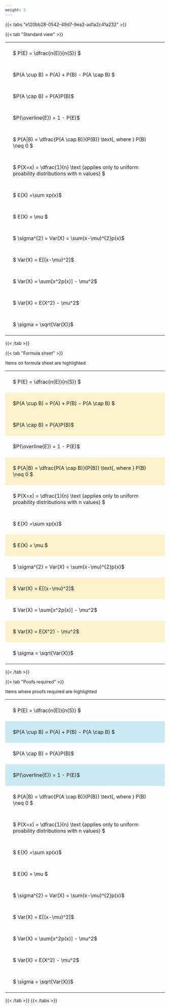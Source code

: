 ```yaml
---
weight: 5
---
```


{{< tabs "e120bb28-0542-49d7-9ea2-ad1a2c41a232" >}}

{{< tab "Standard view" >}}

<style type="text/css">
#T_841d2 th.col_heading {
  text-align: left;
  font-size: 1em;
}
#T_841d2 td {
  text-align: left;
  font-size: 1em;
  padding: 1.5em;
}
</style>
<table id="T_841d2">
  <thead>
  </thead>
  <tbody>
    <tr>
      <td id="T_841d2_row0_col0" class="data row0 col0" >$ P(E) = \dfrac{n(E)}{n(S)} $</td>
    </tr>
    <tr>
      <td id="T_841d2_row1_col0" class="data row1 col0" >$P(A \cup B) = P(A) + P(B) - P(A \cap B) $</td>
    </tr>
    <tr>
      <td id="T_841d2_row2_col0" class="data row2 col0" >$P(A \cap B)  = P(A)P(B)$</td>
    </tr>
    <tr>
      <td id="T_841d2_row3_col0" class="data row3 col0" >$P(\overline{E}) = 1 - P(E)$</td>
    </tr>
    <tr>
      <td id="T_841d2_row4_col0" class="data row4 col0" >$ P(A|B) = \dfrac{P(A \cap B)}{P(B)} \text{, where } P(B) \neq 0 $</td>
    </tr>
    <tr>
      <td id="T_841d2_row5_col0" class="data row5 col0" >$ P(X=x) =  \dfrac{1}{n} 
\text {applies only to uniform proability distributions with n values} $</td>
    </tr>
    <tr>
      <td id="T_841d2_row6_col0" class="data row6 col0" >$ E(X) =\sum xp(x)$</td>
    </tr>
    <tr>
      <td id="T_841d2_row7_col0" class="data row7 col0" >$ E(X) = \mu $</td>
    </tr>
    <tr>
      <td id="T_841d2_row8_col0" class="data row8 col0" >$ \sigma^{2} = Var(X) = \sum(x-\mu)^{2}p(x)$</td>
    </tr>
    <tr>
      <td id="T_841d2_row9_col0" class="data row9 col0" >$ Var(X) = E[(x-\mu)^2]$</td>
    </tr>
    <tr>
      <td id="T_841d2_row10_col0" class="data row10 col0" >$ Var(X) = \sum[x^2p(x)] - \mu^2$</td>
    </tr>
    <tr>
      <td id="T_841d2_row11_col0" class="data row11 col0" >$ Var(X) = E(X^2) - \mu^2$</td>
    </tr>
    <tr>
      <td id="T_841d2_row12_col0" class="data row12 col0" >$ \sigma = \sqrt{Var(X)}$</td>
    </tr>
  </tbody>
</table>
{{< /tab >}}

{{< tab "Formula sheet" >}}

Items on formula sheet are highlighted 
<br>
<style type="text/css">
#T_e8ad9 th.col_heading {
  text-align: left;
  font-size: 1em;
}
#T_e8ad9 td {
  text-align: left;
  font-size: 1em;
  padding: 1.5em;
}
#T_e8ad9_row0_col0, #T_e8ad9_row3_col0, #T_e8ad9_row5_col0, #T_e8ad9_row6_col0, #T_e8ad9_row8_col0, #T_e8ad9_row10_col0, #T_e8ad9_row12_col0 {
  background-color: rgba(0,0,0,0);
}
#T_e8ad9_row1_col0, #T_e8ad9_row2_col0, #T_e8ad9_row4_col0, #T_e8ad9_row7_col0, #T_e8ad9_row9_col0, #T_e8ad9_row11_col0 {
  background-color: rgba(255,194,10, 0.2);
}
</style>
<table id="T_e8ad9">
  <thead>
  </thead>
  <tbody>
    <tr>
      <td id="T_e8ad9_row0_col0" class="data row0 col0" >$ P(E) = \dfrac{n(E)}{n(S)} $</td>
    </tr>
    <tr>
      <td id="T_e8ad9_row1_col0" class="data row1 col0" >$P(A \cup B) = P(A) + P(B) - P(A \cap B) $</td>
    </tr>
    <tr>
      <td id="T_e8ad9_row2_col0" class="data row2 col0" >$P(A \cap B)  = P(A)P(B)$</td>
    </tr>
    <tr>
      <td id="T_e8ad9_row3_col0" class="data row3 col0" >$P(\overline{E}) = 1 - P(E)$</td>
    </tr>
    <tr>
      <td id="T_e8ad9_row4_col0" class="data row4 col0" >$ P(A|B) = \dfrac{P(A \cap B)}{P(B)} \text{, where } P(B) \neq 0 $</td>
    </tr>
    <tr>
      <td id="T_e8ad9_row5_col0" class="data row5 col0" >$ P(X=x) =  \dfrac{1}{n} 
\text {applies only to uniform proability distributions with n values} $</td>
    </tr>
    <tr>
      <td id="T_e8ad9_row6_col0" class="data row6 col0" >$ E(X) =\sum xp(x)$</td>
    </tr>
    <tr>
      <td id="T_e8ad9_row7_col0" class="data row7 col0" >$ E(X) = \mu $</td>
    </tr>
    <tr>
      <td id="T_e8ad9_row8_col0" class="data row8 col0" >$ \sigma^{2} = Var(X) = \sum(x-\mu)^{2}p(x)$</td>
    </tr>
    <tr>
      <td id="T_e8ad9_row9_col0" class="data row9 col0" >$ Var(X) = E[(x-\mu)^2]$</td>
    </tr>
    <tr>
      <td id="T_e8ad9_row10_col0" class="data row10 col0" >$ Var(X) = \sum[x^2p(x)] - \mu^2$</td>
    </tr>
    <tr>
      <td id="T_e8ad9_row11_col0" class="data row11 col0" >$ Var(X) = E(X^2) - \mu^2$</td>
    </tr>
    <tr>
      <td id="T_e8ad9_row12_col0" class="data row12 col0" >$ \sigma = \sqrt{Var(X)}$</td>
    </tr>
  </tbody>
</table>
{{< /tab >}}

{{< tab "Poofs required" >}}

Items where proofs required are highlighted 
<br>
<style type="text/css">
#T_6df76 th.col_heading {
  text-align: left;
  font-size: 1em;
}
#T_6df76 td {
  text-align: left;
  font-size: 1em;
  padding: 1.5em;
}
#T_6df76_row0_col0, #T_6df76_row2_col0, #T_6df76_row4_col0, #T_6df76_row5_col0, #T_6df76_row6_col0, #T_6df76_row7_col0, #T_6df76_row8_col0, #T_6df76_row9_col0, #T_6df76_row10_col0, #T_6df76_row11_col0, #T_6df76_row12_col0 {
  background-color: rgba(0,0,0,0);
}
#T_6df76_row1_col0, #T_6df76_row3_col0 {
  background-color: rgba(0,150,200, 0.2);
}
</style>
<table id="T_6df76">
  <thead>
  </thead>
  <tbody>
    <tr>
      <td id="T_6df76_row0_col0" class="data row0 col0" >$ P(E) = \dfrac{n(E)}{n(S)} $</td>
    </tr>
    <tr>
      <td id="T_6df76_row1_col0" class="data row1 col0" >$P(A \cup B) = P(A) + P(B) - P(A \cap B) $</td>
    </tr>
    <tr>
      <td id="T_6df76_row2_col0" class="data row2 col0" >$P(A \cap B)  = P(A)P(B)$</td>
    </tr>
    <tr>
      <td id="T_6df76_row3_col0" class="data row3 col0" >$P(\overline{E}) = 1 - P(E)$</td>
    </tr>
    <tr>
      <td id="T_6df76_row4_col0" class="data row4 col0" >$ P(A|B) = \dfrac{P(A \cap B)}{P(B)} \text{, where } P(B) \neq 0 $</td>
    </tr>
    <tr>
      <td id="T_6df76_row5_col0" class="data row5 col0" >$ P(X=x) =  \dfrac{1}{n} 
\text {applies only to uniform proability distributions with n values} $</td>
    </tr>
    <tr>
      <td id="T_6df76_row6_col0" class="data row6 col0" >$ E(X) =\sum xp(x)$</td>
    </tr>
    <tr>
      <td id="T_6df76_row7_col0" class="data row7 col0" >$ E(X) = \mu $</td>
    </tr>
    <tr>
      <td id="T_6df76_row8_col0" class="data row8 col0" >$ \sigma^{2} = Var(X) = \sum(x-\mu)^{2}p(x)$</td>
    </tr>
    <tr>
      <td id="T_6df76_row9_col0" class="data row9 col0" >$ Var(X) = E[(x-\mu)^2]$</td>
    </tr>
    <tr>
      <td id="T_6df76_row10_col0" class="data row10 col0" >$ Var(X) = \sum[x^2p(x)] - \mu^2$</td>
    </tr>
    <tr>
      <td id="T_6df76_row11_col0" class="data row11 col0" >$ Var(X) = E(X^2) - \mu^2$</td>
    </tr>
    <tr>
      <td id="T_6df76_row12_col0" class="data row12 col0" >$ \sigma = \sqrt{Var(X)}$</td>
    </tr>
  </tbody>
</table>
{{< /tab >}}
{{< /tabs >}}
